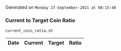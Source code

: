 Generated on `Monday 27-September-2021 at 08:15:48`

### Current to Target Coin Ratio
`current_coin_ratio.sh`

Date|Current|Target|Ratio
---|---|---|---
